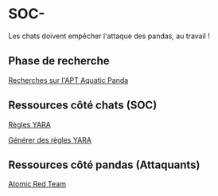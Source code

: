 # SOC-
Les chats doivent empêcher l'attaque des pandas, au travail !

## Phase de recherche 
[Recherches sur l'APT Aquatic Panda](https://docs.google.com/document/d/1Rhbmiecq1dBvk9-rk8XGxEKZDekC7NUwaSPrBRcon6U/edit)



## Ressources côté chats (SOC)

[Règles YARA](https://github.com/Neo23x0/Loki)

[Générer des règles YARA](https://github.com/Neo23x0/yarGen)


## Ressources côté pandas (Attaquants)

[Atomic Red Team](https://github.com/redcanaryco/atomic-red-team)
